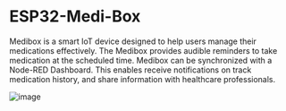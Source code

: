 # ESP32-Medi-Box
Medibox is a smart IoT device designed to help users manage their medications effectively. The Medibox provides audible reminders to take medication at the scheduled time. Medibox can be synchronized with a Node-RED Dashboard. This enables receive notifications on track medication history,  and share information with healthcare professionals. 

![image](https://github.com/chalindunis/ESP32-Medi-Box/assets/81397441/90fb129d-4d64-420d-8b22-1a9951a9a5d5)
